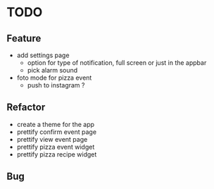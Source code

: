 # TODO

## Feature
- add settings page
    - option for type of notification, full screen or just in the appbar
    - pick alarm sound
- foto mode for pizza event
    - push to instagram ?
    
## Refactor
- create a theme for the app
- prettify confirm event page
- prettify view event page
- prettify pizza event widget
- prettify pizza recipe widget
## Bug